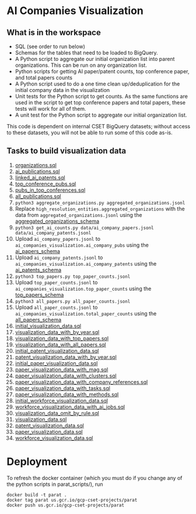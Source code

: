 # AI Companies Visualization

## What is in the workspace

* SQL (see order to run below)
* Schemas for the tables that need to be loaded to BigQuery.
* A Python script to aggregate our initial organization list into parent organizations. This can be run on any organization list.  
* Python scripts for getting AI paper/patent counts, top conference paper, and total papers counts
* A Python script used to do a one time clean up/deduplication for the initial company data in the visualization
* Unit tests for the Python script to get counts. As the same functions are used in the
script to get top conference papers and total papers, these tests will work for all of them.
* A unit test for the Python script to aggregate our initial organization list.

This code is dependent on internal CSET BigQuery datasets; without access to these datasets, you will not be able to
run some of this code as-is.

## Tasks to build visualization data

1. [organizations.sql](sql/organizations.sql)
2. [ai_publications.sql](sql/ai_publications.sql)
3. [linked_ai_patents.sql](sql/linked_ai_patents.sql)
4. [top_conference_pubs.sql](sql/top_conference_pubs.sql)
5. [pubs_in_top_conferences.sql](sql/pubs_in_top_conferences.sql)
6. [all_publications.sql](sql/all_publications.sql)
7. `python3 aggregate_organizations.py aggregated_organizations.jsonl`
8. Replace `high_resolution_entities.aggregated_organizations` with the data from `aggregated_organizations.jsonl` using the [aggregated_organizations_schema](schemas/aggregated_organizations_schema.json)
9. `python3 get_ai_counts.py data/ai_company_papers.jsonl data/ai_company_patents.jsonl` 
10. Upload `ai_company_papers.jsonl` to `ai_companies_visualization.ai_company_pubs` using the [ai_papers_schema](schemas/ai_papers_schema.json)
11. Upload `ai_company_patents.jsonl` to `ai_companies_visualization.ai_company_patents` using the [ai_patents_schema](schemas/ai_patents_schema.json)
12. `python3 top_papers.py top_paper_counts.jsonl`
13. Upload `top_paper_counts.jsonl` to `ai_companies_visualization.top_paper_counts` using the [top_papers_schema](schemas/top_papers_schema.json)
14. `python3 all_papers.py all_paper_counts.jsonl`
15. Upload `all_paper_counts.jsonl` to `ai_companies_visualization.total_paper_counts` using the [all_papers_schema](schemas/all_papers_schema.json)
16. [initial_visualization_data.sql](sql/initial_visualization_data.sql)
17. [visualization_data_with_by_year.sql](sql/visualization_data_with_by_year.sql)
18. [visualization_data_with_top_papers.sql](sql/visualization_data_with_top_papers.sql)
19. [visualization_data_with_all_papers.sql](sql/visualization_data_with_all_papers.sql)
20. [initial_patent_visualization_data.sql](sql/initial_patent_visualization_data.sql)
21. [patent_visualization_data_with_by_year.sql](sql/patent_visualization_data_with_by_year.sql)
22. [initial_paper_visualization_data.sql](sql/initial_paper_visualization_data.sql)
23. [paper_visualization_data_with_mag.sql](sql/paper_visualization_data_with_mag.sql)
24. [paper_visualization_data_with_clusters.sql](sql/paper_visualization_data_with_clusters.sql)
25. [paper_visualization_data_with_company_references.sql](sql/paper_visualization_data_with_company_references.sql)
26. [paper_visualization_data_with_tasks.sql](sql/paper_visualization_data_with_tasks.sql)
27. [paper_visualization_data_with_methods.sql](sql/paper_visualization_data_with_methods.sql)
28. [initial_workforce_visualization_data.sql](sql/initial_workforce_visualization_data.sql)
29. [workforce_visualization_data_with_ai_jobs.sql](sql/workforce_visualization_data_with_ai_jobs.sql)
30. [visualization_data_omit_by_rule.sql](sql/visualization_data_omit_by_rule.sql)
31. [visualization_data.sql](sql/visualization_data.sql)
32. [patent_visualization_data.sql](sql/patent_visualization_data.sql)
33. [paper_visualization_data.sql](sql/paper_visualization_data.sql)
34. [workforce_visualization_data.sql](sql/workforce_visualization_data.sql)

# Deployment

To refresh the docker container (which you must do if you change any of the python scripts in parat_scripts/), run

```
docker build -t parat .
docker tag parat us.gcr.io/gcp-cset-projects/parat
docker push us.gcr.io/gcp-cset-projects/parat
```